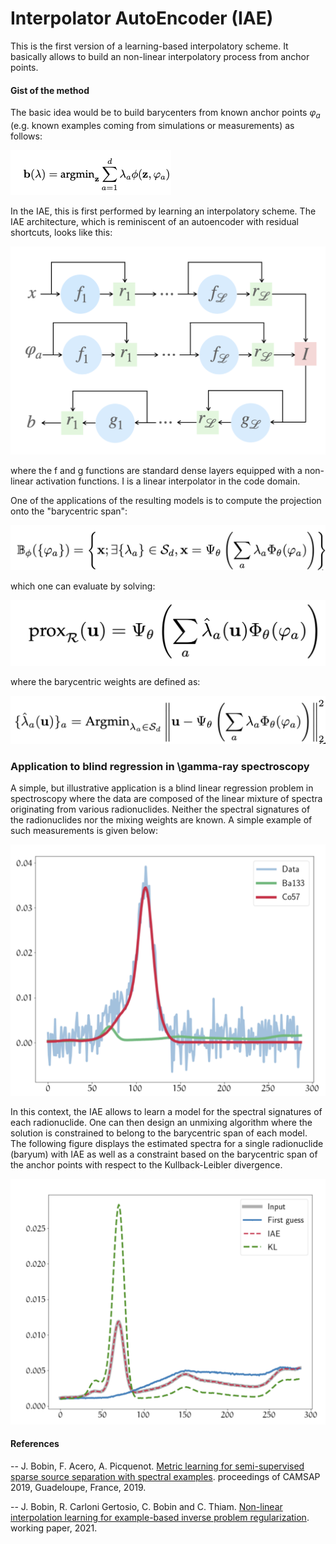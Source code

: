 # Interpolator AutoEncoder (IAE)

This is the first version of a learning-based interpolatory scheme. It basically allows to build an non-linear interpolatory process from anchor points.

#### Gist of the method

The basic idea would be to build barycenters from known anchor points $\varphi_a$ (e.g. known examples coming from simulations or measurements) as follows:

<img src="./illustrations/bary_eq.png">

In the IAE, this is first performed by learning an interpolatory scheme. The IAE architecture, which is reminiscent of an autoencoder with residual shortcuts, looks like this:

<img src="./illustrations/iae_architecture.png">

where the f and g functions are standard dense layers equipped with a non-linear activation functions. I is a linear interpolator in the code domain.

One of the applications of the resulting models is to compute the projection onto the "barycentric span":

<img src="./illustrations/barycentric_span.png">

which one can evaluate by solving:

<img src="./illustrations/prox1.png">

where the barycentric weights are defined as:

<img src="./illustrations/prox2.png">

### Application to blind regression in \gamma-ray spectroscopy

A simple, but illustrative application is a blind linear regression problem in spectroscopy where the data are composed of the linear mixture of spectra originating from various radionuclides. Neither the spectral signatures of the radionuclides nor the mixing weights are known. A simple example of such measurements is given below:

<img src="./illustrations/mixture.png">

In this context, the IAE allows to learn a model for the spectral signatures of each radionuclide. One can then design an unmixing algorithm where the solution is constrained to belong to the barycentric span of each model.
The following figure displays the estimated spectra for a single radionuclide (baryum) with IAE as well as a constraint based on the barycentric span of the anchor points with respect to the Kullback-Leibler divergence.


<img src="./illustrations/gamma_ray_results.png">

#### References

-- J. Bobin, F. Acero, A. Picquenot. [Metric learning for semi-supervised sparse source separation with spectral examples](https://hal.archives-ouvertes.fr/hal-02426994). proceedings of CAMSAP 2019, Guadeloupe, France, 2019.

-- J. Bobin, R. Carloni Gertosio, C. Bobin and C. Thiam. [Non-linear interpolation learning for example-based inverse problem regularization](https://hal.archives-ouvertes.fr/hal-02426994). working paper, 2021.
